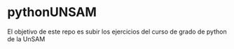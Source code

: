 # pythonUNSAM
El objetivo de este repo es subir los ejercicios del curso de grado de python de la UnSAM
